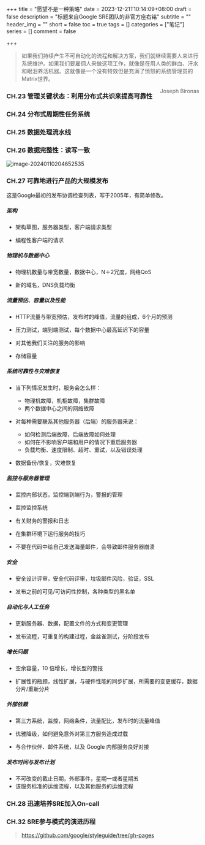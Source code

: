 +++
title = "愿望不是一种策略"
date = 2023-12-21T10:14:09+08:00
draft = false
description = "标题来自Google SRE团队的非官方座右铭"
subtitle = ""
header_img = ""
short = false
toc = true
tags = []
categories = ["笔记"]
series = []
comment = false

+++

> 如果我们持续产生不可自动化的流程和解决方案，我们就继续需要人来进行系统维护。如果我们要雇佣人来做这项工作，就像是在用人类的鲜血、汗水和眼泪养活机器。这就像是一个没有特效但是充满了愤怒的系统管理员的Matrix世界。
>
> <span style="float: right;"> Joseph Bironas</span>

### CH.23 管理关键状态：利用分布式共识来提高可靠性

### CH.24 分布式周期性任务系统

### CH.25 数据处理流水线

### CH.26 数据完整性：读写一致

![image-20240110204652535](/image/2024/image-20240110204652535.png)

### CH.27 可靠地进行产品的大规模发布

这是Google最初的发布协调检查列表，写于2005年，有简单修改。

##### 架构

- 架构草图，服务器类型，客户端请求类型

- 编程性客户端的请求

##### 物理机与数据中心

- 物理机数量与带宽数量，数据中心，N＋2冗度，网络QoS

- 新的域名，DNS负载均衡

##### 流量预估、容量以及性能

- HTTP流量与带宽预估，发布时的峰值，流量的组成，6个月的预测

- 压力测试，端到端测试，每个数据中心最高延迟下的容量

- 对其他我们关注的服务的影响
- 存储容量

##### 系统可靠性与灾难恢复

- 当下列情况发生时，服务会怎么样：
  - 物理机故障，机柜故障，集群故障
  - 两个数据中心之间的网络故障

- 对每种需要联系其他服务器（后端）的服务器来说：
  - 如何检测后端故障，后端故障如何处理
  - 如何在不影响客户端和用户的情况下重启服务器
  - 负载均衡、速度限制、超时、重试，以及错误处理
- 数据备份/恢复，灾难恢复

##### 监控与服务器管理

- 监控内部状态，监控端到端行为，警报的管理

- 监控监控系统

- 有关财务的警报和日志

- 在集群环境下运行服务的技巧

- 不要在代码中给自己发送海量邮件，会导致邮件服务器崩溃

##### 安全

- 安全设计评审，安全代码评审，垃圾邮件风险，验证，SSL

- 发布之前的可见/可访问性控制，各种类型的黑名单

##### 自动化与人工任务

- 更新服务器、数据，配置文件的方式和变更管理

- 发布流程，可重复的构建过程，金丝雀测试，分阶段发布

##### 增长问题

- 空余容量，10 倍增长，增长型的警报

- 扩展性的瓶颈，线性扩展，与硬件性能的同步扩展，所需要的变更缓存，数据分片/重新分片

##### 外部依赖

- 第三方系统，监控，网络条件，流量配比，发布时的流量峰值
- 优雅降级，如何避免意外对第三方服务造成过载

- 与合作伙伴、邮件系统，以及 Google 内部服务良好对接

##### 发布时间与发布计划

- 不可改变的截止日期，外部事件，星期一或者星期五
- 该服务标准的运维流程，以及其他服务的运维流程

### CH.28 迅速培养SRE加入On-call

### CH.32 SRE参与模式的演进历程

> https://github.com/google/styleguide/tree/gh-pages
